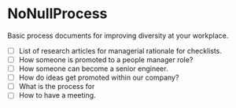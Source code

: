 # NoNullProcess
Basic process documents for improving diversity at your workplace.
- [ ] List of research articles for managerial rationale for checklists.
- [ ] How someone is promoted to a people manager role?
- [ ] How someone can become a senior engineer.
- [ ] How do ideas get promoted within our company?
- [ ] What is the process for
- [ ] How to have a meeting.

